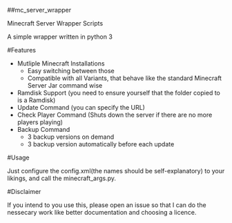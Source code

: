 ##mc_server_wrapper

Minecraft Server Wrapper Scripts

A simple wrapper written in python 3

#Features

+ Mutliple Minecraft Installations
  + Easy switching between those
  + Compatible with all Variants, that behave like the standard Minecraft Server Jar command wise
+ Ramdisk Support (you need to ensure yourself that the folder copied to is a Ramdisk)  
+ Update Command (you can specify the URL)
+ Check Player Command (Shuts down the server if there are no more players playing)  
+ Backup Command  
  + 3 backup versions on demand  
  + 3 backup version automatically before each update  
  
#Usage

Just configure the config.xml(the names should be self-explanatory) to your likings, and call the minecraft_args.py.

#Disclaimer

If you intend to you use this, please open an issue so that I can do the nessecary work like better documentation and choosing a licence.

